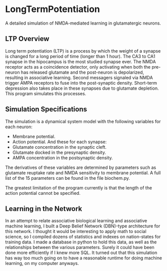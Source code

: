 # LongTermPotentiation
A detailed simulation of NMDA-mediated learning in glutamatergic neurons.

## LTP Overview
Long term potentiation (LTP) is a process by which the weight of a synapse is changed for a long period of time (longer than 1 hour). The CA3 to CA1 synapse in the hipocampus is the most studied synapse ever. The NMDA receptor acts as a coincidence detector, only activating when both the pre-neuron has released glutamate and the post-neuron is depolarized, resulting in associative learning. Second messagers signaled via NMDA trigger AMPA receptors to fuse into the post-synaptic density. Short-term depression also takes place in these synapses due to glutamate depletion. This program simulates this processes. 

## Simulation Specifications
The simulation is a dynamical system model with the following variables for each neuron:
* Membrane potential.
* Action potential.
And these for each synapse:
* Glutamate concentration in the synaptic cleft.
* Glutamate docked in the presynaptic density.
* AMPA concentration in the postsynaptic density.

The derivatives of these variables are determined by parameters such as glutamate reuptake rate and NMDA sensitivity to membrane potential.  A full list of the 15 parameters can be found in the file biochem.py.

The greatest limitation of the program currently is that the length of the action potential cannot be specified.

## Learning in the Network
In an attempt to relate associative biological learning and associative machine learning, I built a Deep Belief Network (DBN)-type architecture for this network. I thought it would be interesting to apply math to social science, so I compiled dozens of statistics and indexes on nation-states for training data. I made a database in python to hold this data, as well as the relationships between the various parameters. Surely it could have been done more efficiently if I knew more SQL. It turned out that this simulation has way too much going on to have a reasonable runtime for doing machine learning, on my computer anyways.
